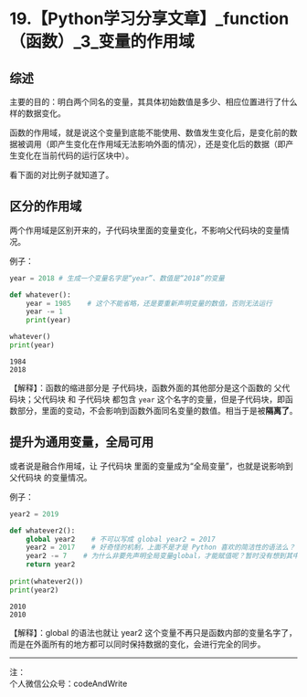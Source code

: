 
# 19.【Python学习分享文章】_function（函数）_3_变量的作用域

## 综述

主要的目的：明白两个同名的变量，其具体初始数值是多少、相应位置进行了什么样的数据变化。

函数的作用域，就是说这个变量到底能不能使用、数值发生变化后，是变化前的数据被调用（即产生变化在作用域无法影响外面的情况），还是变化后的数据（即产生变化在当前代码的运行区块中）。

看下面的对比例子就知道了。

## 区分的作用域

两个作用域是区别开来的，子代码块里面的变量变化，不影响父代码块的变量情况。

例子：


```python
year = 2018 # 生成一个变量名字是“year”、数值是“2018”的变量

def whatever():
    year = 1985    # 这个不能省略，还是要重新声明变量的数值，否则无法运行
    year -= 1
    print(year)

whatever()
print(year)
```

    1984
    2018
    

【解释】：函数的缩进部分是 子代码块，函数外面的其他部分是这个函数的 父代码块；父代码块 和 子代码块 都包含 ```year``` 这个名字的变量，但是子代码块，即函数部分，里面的变动，不会影响到函数外面同名变量的数值。相当于是被**隔离了**。

## 提升为通用变量，全局可用

或者说是融合作用域，让 子代码块 里面的变量成为“全局变量”，也就是说影响到 父代码块 的变量情况。

例子：


```python
year2 = 2019

def whatever2():
    global year2    # 不可以写成 global year2 = 2017
    year2 = 2017    # 好奇怪的机制，上面不是才是 Python 喜欢的简洁性的语法么？
    year2 -= 7    # 为什么非要先声明全局变量global，才能赋值呢？暂时没有想到其中的逻辑
    return year2
    
print(whatever2())
print(year2)
```

    2010
    2010
    

【解释】：global 的语法也就让 year2 这个变量不再只是函数内部的变量名字了，而是在外面所有的地方都可以同时保持数据的变化，会进行完全的同步。

---
注：  
个人微信公众号：codeAndWrite
